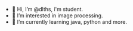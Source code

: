 - 👋 Hi, I’m @dlths, i'm student.
- 👀 I’m interested in image processing.
- 🌱 I’m currently learning java, python and more.

<!---
dlths/dlths is a ✨ special ✨ repository because its `README.md` (this file) appears on your GitHub profile.
You can click the Preview link to take a look at your changes.
--->
